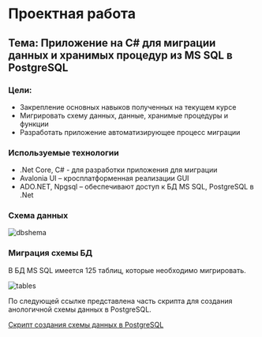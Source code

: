 # Проектная работа

## Тема: Приложение на C# для миграции данных и хранимых процедур из MS SQL в PostgreSQL

### Цели:

* Закрепление основных навыков полученных на текущем курсе 
* Мигрировать схему данных, данные, хранимые процедуры и функции
* Разработать приложение автоматизирующее процесс миграции

### Используемые технологии

* .Net Core, C# - для разработки приложения для миграции
* Avalonia UI – кросплатформенная реализации GUI
* ADO.NET, Npgsql – обеспечивают доступ к БД MS SQL, PostgreSQL в .Net

### Схема данных

<image src="images/dbshema.png" alt="dbshema">

### Миграция схемы БД
В БД MS SQL имеется 125 таблиц, которые необходимо мигрировать.

<image src="images/tables.png" alt="tables">

По следующей ссылке представлена часть скрипта для создания анологичной схемы данных в PostgreSQL.

[Скрипт создания схемы данных в PostgreSQL](DbCreateScript.md)

